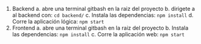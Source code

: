 1. Backend
   a. abre una terminal gitbash en la raiz del proyecto
   b. dirigete a al backend con:
      `cd backend/`
   c. Instala las dependencias:
      `npm install`
   d. Corre la aplicación lógica:
      `npm start`
2. Frontend
   a. abre una terminal gitbash en la raiz del proyecto
   b. Instala las dependencias:
      `npm install`
   c. Corre la aplicación web:
      `npm start`
